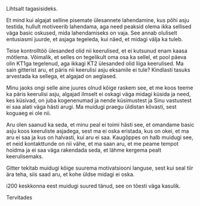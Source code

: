 Lihtsalt tagasisideks.



Et mind kui algajat selline pisemate ülesannete lahendamine, kus põhi asju testida, hullult motiveerib lahendama, aga need peaksid olema ikka sellised väga basic oskused, mida lahendamiseks on vaja. See annab oluliselt entusiasmi juurde, et asjaga tegeleda, kui näed, et midagi välja ka tuleb.



Teise kontrolltöö ülesanded olid nii keerulised, et ei kutsunud enam kaasa mõtlema. Võimalik, et selles on tegelikult oma osa ka sellel, et pool päeva olin KT1ga tegelenud, aga ikkagi KT2 ülesanded olid liiga keerulised. Ma sain gitterist aru, et päris nii keerulisi asju eksamile ei tule? Kindlasti tasuks arvestada ka sellega, et algajad on aeglased.



Minu jaoks ongi selle aine juures olnud kõige raskem see, et me koos teeme ka päris keerulisi asju, algajad ilmselt ei oskagi väga midagi küsida ja need, kes küsivad, on juba kogenenumad ja nende küsimustest ja Sinu vastustest ei saa alati väga hästi arugi. Ma muidugi praegu üldistan kõvasti, sest koguaeg ei ole nii.



Aru olen saanud ka seda, et minu peal ei toimi hästi see, et omandame basic asju koos keeruliste asjadega, sest ma ei oska eristada, kus on okei, et ma aru ei saa ja kus on halvasti, kui aru ei saa. Kaugõppes on halb muidugi see, et neid kontakttunde on nii vähe, et ma saan aru, et me peame tempot hoidma ja ei saa väga rakendada seda, et lähme kergema pealt keerulisemaks.



Gitter tekitab muidugi kõige suurema motivatsiooni languse, sest kui seal tiir ära teha, siis saad aru, et kohe üldse midagi ei oska.



i200 keskkonna eest muidugi suured tänud, see on tõesti väga kasulik.



Tervitades
